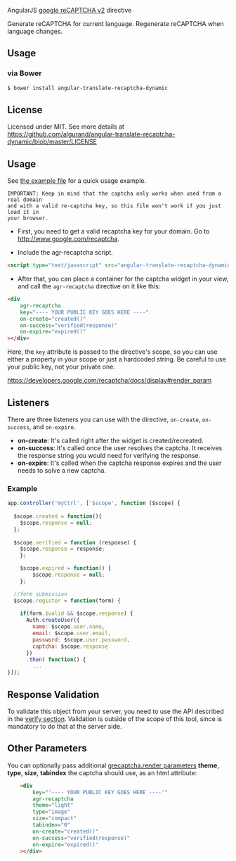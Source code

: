 AngularJS [google reCAPTCHA v2](https://support.google.com/recaptcha/?hl=en#6081880) directive

Generate reCAPTCHA for current language. Regenerate reCAPTCHA when language changes.


## Usage

### via Bower

```bash
$ bower install angular-translate-recaptcha-dynamic
```

## License

Licensed under MIT. See more details at https://github.com/algurand/angular-translate-recaptcha-dynamic/blob/master/LICENSE


Usage
-----

See [the example file](example/use.html) for a quick usage example.

    IMPORTANT: Keep in mind that the captcha only works when used from a real domain
    and with a valid re-captcha key, so this file won't work if you just load it in
    your browser.

- First, you need to get a valid recaptcha key for your domain. Go to http://www.google.com/recaptcha.

- Include the agr-recaptcha script.

```html
<script type="text/javascript" src="angular-translate-recaptcha-dynamic.js"></script>
```

- After that, you can place a container for the captcha widget in your view, and call the `agr-recaptcha` directive on it like this:

```html
<div
    agr-recaptcha
    key="---- YOUR PUBLIC KEY GOES HERE ----"
    on-create="created()"
    on-success="verified(response)"
    on-expire="expired()"
></div>
```

Here, the `key` attribute is passed to the directive's scope, so you can use either a property in your scope or just a hardcoded string. Be careful to use your public key, not your private one.

https://developers.google.com/recaptcha/docs/display#render_param



Listeners
---------

There are three listeners you can use with the directive, `on-create`, `on-success`, and `on-expire`.

* __on-create__: It's called right after the widget is created/recreated.
* __on-success__: It's called once the user resolves the captcha. It receives the response string you would need for verifying the response.
* __on-expire__: It's called when the captcha response expires and the user needs to solve a new captcha.

### Example

```js
app.controller('myCtrl', ['$scope', function ($scope) {
  
  $scope.created = function(){
    $scope.response = null;
  };
  
  $scope.verified = function (response) {
    $scope.response = response;
	};

	$scope.expired = function() {
		$scope.response = null;
	};

  //form submission
  $scope.register = function(form) {
    
    if(form.$valid && $scope.response) {
      Auth.createUser({
        name: $scope.user.name,
        email: $scope.user.email,
        password: $scope.user.password,
        captcha: $scope.response
      })
      .then( function() {
        ...
}]);
```
Response Validation
-------------------

To validate this object from your server, you need to use the API described in the [verify section](https://developers.google.com/recaptcha/docs/verify). Validation is outside of the scope of this tool, since is mandatory to do that at the server side.

Other Parameters
----------------

You can optionally pass additional [grecaptcha.render parameters](https://developers.google.com/recaptcha/docs/display#render_param) __theme__, __type__, __size__, __tabindex__ the captcha should use, as an html attribute:

```html
    <div
        key="'---- YOUR PUBLIC KEY GOES HERE ----'"
        agr-recaptcha
        theme="light"
        type="image"
        size="compact"
        tabindex="0"
        on-create="created()"
        on-success="verified(response)"
        on-expire="expired()"
    ></div>
```